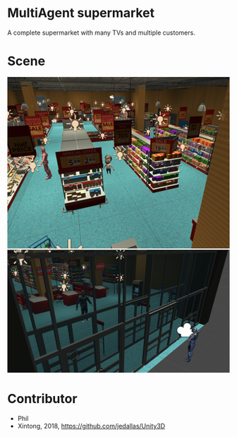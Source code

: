 # MultiAgent supermarket
A complete supermarket with many TVs and multiple customers.

# Scene
![](./screenshot/interior.png)
![](./screenshot/pic1.png)

# Contributor
- Phil
- Xintong, 2018, https://github.com/jedallas/Unity3D

